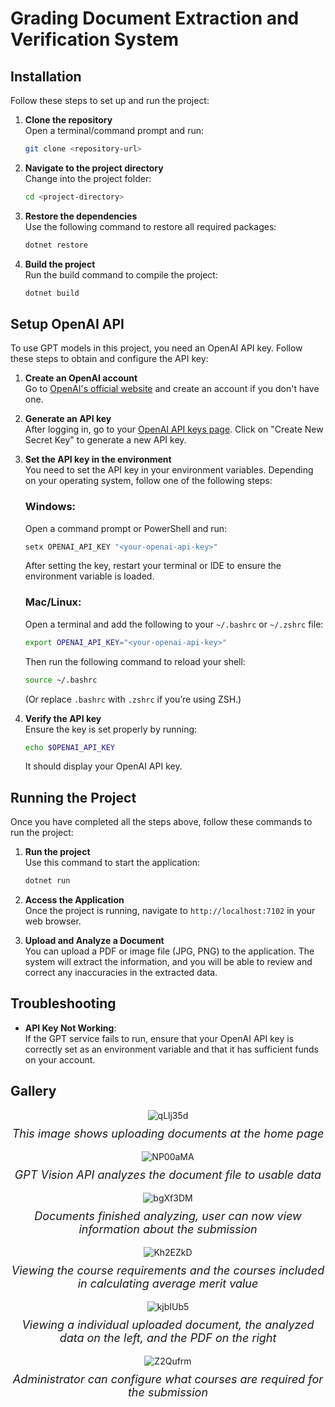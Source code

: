 # Grading Document Extraction and Verification System

## Installation

Follow these steps to set up and run the project:

1. **Clone the repository**  
   Open a terminal/command prompt and run:

   ```bash
   git clone <repository-url>
   ```

2. **Navigate to the project directory**  
   Change into the project folder:

   ```bash
   cd <project-directory>
   ```

3. **Restore the dependencies**  
   Use the following command to restore all required packages:

   ```bash
   dotnet restore
   ```

4. **Build the project**  
   Run the build command to compile the project:

   ```bash
   dotnet build
   ```

## Setup OpenAI API

To use GPT models in this project, you need an OpenAI API key. Follow these steps to obtain and configure the API key:

1. **Create an OpenAI account**  
   Go to [OpenAI's official website](https://openai.com) and create an account if you don't have one.

2. **Generate an API key**  
   After logging in, go to your [OpenAI API keys page](https://platform.openai.com/account/api-keys). Click on "Create New Secret Key" to generate a new API key.

3. **Set the API key in the environment**  
   You need to set the API key in your environment variables. Depending on your operating system, follow one of the following steps:

   ### Windows:
   Open a command prompt or PowerShell and run:

   ```bash
   setx OPENAI_API_KEY "<your-openai-api-key>"
   ```

   After setting the key, restart your terminal or IDE to ensure the environment variable is loaded.

   ### Mac/Linux:
   Open a terminal and add the following to your `~/.bashrc` or `~/.zshrc` file:

   ```bash
   export OPENAI_API_KEY="<your-openai-api-key>"
   ```

   Then run the following command to reload your shell:

   ```bash
   source ~/.bashrc
   ```

   (Or replace `.bashrc` with `.zshrc` if you’re using ZSH.)

4. **Verify the API key**  
   Ensure the key is set properly by running:

   ```bash
   echo $OPENAI_API_KEY
   ```

   It should display your OpenAI API key.

## Running the Project

Once you have completed all the steps above, follow these commands to run the project:

1. **Run the project**  
   Use this command to start the application:

   ```bash
   dotnet run
   ```

2. **Access the Application**  
   Once the project is running, navigate to `http://localhost:7102` in your web browser.

3. **Upload and Analyze a Document**  
   You can upload a PDF or image file (JPG, PNG) to the application. The system will extract the information, and you will be able to review and correct any inaccuracies in the extracted data.

## Troubleshooting

- **API Key Not Working**:  
   If the GPT service fails to run, ensure that your OpenAI API key is correctly set as an environment variable and that it has sufficient funds on your account.

## Gallery

<div align="center">
  <img src="https://github.com/user-attachments/assets/156aed74-2f2a-4db5-9681-596f024a5157" alt="qLlj35d">
  <p style="font-size: 18px; margin-top: 10px;"><em>This image shows uploading documents at the home page</em></p>
</div>

<div align="center">
  <img src="https://github.com/user-attachments/assets/f7b0e6c5-8103-42c9-939b-d36c7f243a6e" alt="NP00aMA">
  <p style="font-size: 18px; margin-top: 10px;"><em>GPT Vision API analyzes the document file to usable data</em></p>
</div>

<div align="center">
  <img src="https://github.com/user-attachments/assets/c7dc5111-93e3-4488-b28a-d90f5766268e" alt="bgXf3DM">
  <p style="font-size: 18px; margin-top: 10px;"><em>Documents finished analyzing, user can now view information about the submission</em></p>
</div>

<div align="center">
  <img src="https://github.com/user-attachments/assets/ff2863da-b254-44ef-a5c2-9687194c1e2e" alt="Kh2EZkD">
  <p style="font-size: 18px; margin-top: 10px;"><em>Viewing the course requirements and the courses included in calculating average merit value</em></p>
</div>

<div align="center">
  <img src="https://github.com/user-attachments/assets/f7e70fb1-226a-42b4-a56f-4bf67796310a" alt="kjbIUb5">
  <p style="font-size: 18px; margin-top: 10px;"><em>Viewing a individual uploaded document, the analyzed data on the left, and the PDF on the right</em></p>
</div>

<div align="center">
  <img src="https://github.com/user-attachments/assets/d64d3a89-7446-4a87-9986-f35e56a4a69c" alt="Z2Qufrm">
  <p style="font-size: 18px; margin-top: 10px;"><em>Administrator can configure what courses are required for the submission</em></p>
</div>



